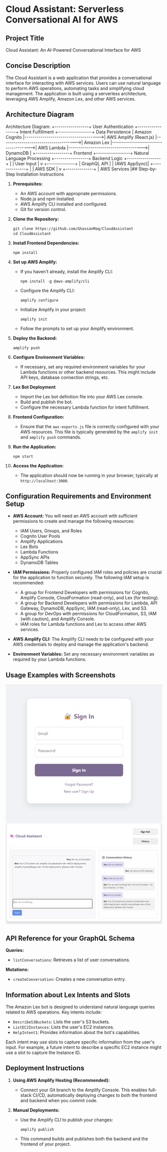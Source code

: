 # Cloud Assistant: Serverless Conversational AI for AWS

## Project Title

Cloud Assistant: An AI-Powered Conversational Interface for AWS

## Concise Description

The Cloud Assistant is a web application that provides a conversational interface for interacting with AWS services.  Users can use natural language to perform AWS operations, automating tasks and simplifying cloud management.  The application is built using a serverless architecture, leveraging AWS Amplify, Amazon Lex, and other AWS services.

## Architecture Diagram

Architecture Diagram:
+-----------------+         User Authentication         +-----------------+         Intent Fulfillment         +-----------------+         Data Persistence
|  Amazon Cognito |------------------------------------->|  AWS Amplify (React.js)  |------------------------------------->|  Amazon Lex  |------------------------------------->|  AWS Lambda     |------------------------------------->|  DynamoDB     |
+-----------------+         Frontend                    +-----------------+         Natural Language Processing         +-----------------+         Backend Logic             +-----------------+
                                                                 |
                                                                 | User Input
                                                                 |
                                                                 v
                                                         +--------------+
                                                         | GraphQL API  |
                                                         | (AWS AppSync)|
                                                         +--------------+
                                                                 |
                                                                 | AWS SDK
                                                                 |
                                                                 v
                                                         +--------------+
                                                         | AWS Services |## Step-by-Step Installation Instructions

1.  **Prerequisites:**

    * An AWS account with appropriate permissions.
    * Node.js and npm installed.
    * AWS Amplify CLI installed and configured.
    * Git for version control.

2.  **Clone the Repository:**

    ```
    git clone https://github.com/GhassanMaq/CloudAssistant
    cd CloudAssistant
    ```

3.  **Install Frontend Dependencies:**

    ```
    npm install
    ```

4.  **Set up AWS Amplify:**

    * If you haven't already, install the Amplify CLI:

        ```
        npm install -g @aws-amplify/cli
        ```

    * Configure the Amplify CLI:

        ```
        amplify configure
        ```

    * Initialize Amplify in your project:

        ```
        amplify init
        ```

    * Follow the prompts to set up your Amplify environment.

5.  **Deploy the Backend:**

    ```
    amplify push
    ```

6.  **Configure Environment Variables:**

    * If necessary, set any required environment variables for your Lambda functions or other backend resources. This might include API keys, database connection strings, etc.

7.  **Lex Bot Deployment**

    * Import the Lex bot definition file into your AWS Lex console.
    * Build and publish the bot.
    * Configure the necessary Lambda function for intent fulfillment.

8.  **Frontend Configuration:**

    * Ensure that the `aws-exports.js` file is correctly configured with your AWS resources. This file is typically generated by the `amplify init` and `amplify push` commands.

9.  **Run the Application:**

    ```
    npm start
    ```

10. **Access the Application:**

    * The application should now be running in your browser, typically at `http://localhost:3000`.

## Configuration Requirements and Environment Setup

* **AWS Account:** You will need an AWS account with sufficient permissions to create and manage the following resources:

    * IAM Users, Groups, and Roles
    * Cognito User Pools
    * Amplify Applications
    * Lex Bots
    * Lambda Functions
    * AppSync APIs
    * DynamoDB Tables

* **IAM Permissions:** Properly configured IAM roles and policies are crucial for the application to function securely. The following IAM setup is recommended:

    * A group for Frontend Developers with permissions for Cognito, Amplify Console, CloudFormation (read-only), and Lex (for testing).
    * A group for Backend Developers with permissions for Lambda, API Gateway, DynamoDB, AppSync, IAM (read-only), Lex, and S3.
    * A group for DevOps with permissions for CloudFormation, S3, IAM (with caution), and Amplify Console.
    * IAM roles for Lambda functions and Lex to access other AWS services.

* **AWS Amplify CLI:** The Amplify CLI needs to be configured with your AWS credentials to deploy and manage the application's backend.

* **Environment Variables:** Set any necessary environment variables as required by your Lambda functions.

## Usage Examples with Screenshots
![alt text](image.png)
![alt text](image-2.png)

## API Reference for your GraphQL Schema


**Queries:**

* `listConversations`: Retrieves a list of user conversations.

**Mutations:**

* `createConversation`: Creates a new conversation entry.

## Information about Lex Intents and Slots

The Amazon Lex bot is designed to understand natural language queries related to AWS operations. Key intents include:

* `DescribeS3Buckets`: Lists the user's S3 buckets.
* `ListEC2Instances`: Lists the user's EC2 instances.
* `HelpIntent1`: Provides information about the bot's capabilities.

Each intent may use slots to capture specific information from the user's input. For example, a future intent to describe a specific EC2 instance might use a slot to capture the Instance ID.

## Deployment Instructions

1.  **Using AWS Amplify Hosting (Recommended):**

    * Connect your Git branch to the Amplify Console. This enables full-stack CI/CD, automatically deploying changes to both the frontend and backend when you commit code.

2.  **Manual Deployments:**

    * Use the Amplify CLI to publish your changes:

        ```
        amplify publish
        ```

    * This command builds and publishes both the backend and the frontend of your project.
